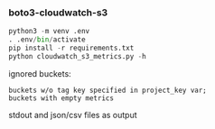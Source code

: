 ### boto3-cloudwatch-s3
```python
python3 -m venv .env
. .env/bin/activate
pip install -r requirements.txt
python cloudwatch_s3_metrics.py -h
```
ignored buckets:
```
buckets w/o tag key specified in project_key var;
buckets with empty metrics
```
stdout and json/csv files as output